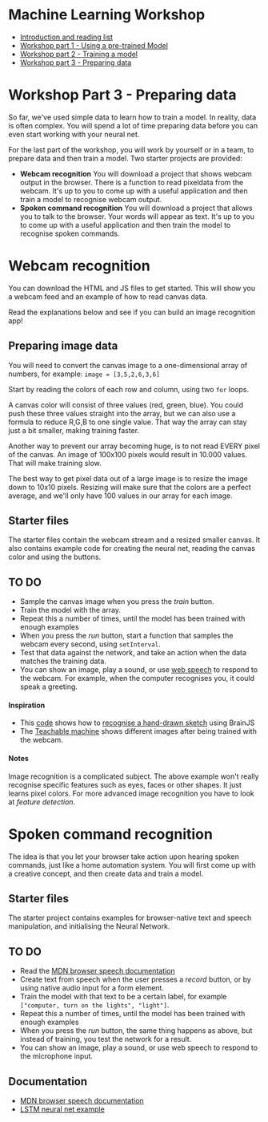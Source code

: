 # Machine Learning Workshop

- [Introduction and reading list](../README.md)
- [Workshop part 1 - Using a pre-trained Model](./workshop1.md)
- [Workshop part 2 - Training a model](./workshop2.md)
- [Workshop part 3 - Preparing data](./workshop3.md)

# Workshop Part 3 - Preparing data

So far, we've used simple data to learn how to train a model. In reality, data is often complex. You will spend a lot of time preparing data before you can even start working with your neural net.

For the last part of the workshop, you will work by yourself or in a team, to prepare data and then train a model. Two starter projects are provided:

- **Webcam recognition** You will download a project that shows webcam output in the browser. There is a function to read pixeldata from the webcam. It's up to you to come up with a useful application and then train a model to recognise webcam output. 
- **Spoken command recognition** You will download a project that allows you to talk to the browser. Your words will appear as text. It's up to you to come up with a useful application and then train the model to recognise spoken commands. 

# Webcam recognition

You can download the HTML and JS files to get started. This will show you a webcam feed and an example of how to read canvas data. 

Read the explanations below and see if you can build an image recognition app!

## Preparing image data

You will need to convert the canvas image to a one-dimensional array of numbers, for example: `image = [3,5,2,6,3,6]`

Start by reading the colors of each row and column, using two `for` loops. 

A canvas color will consist of three values (red, green, blue). You could push these three values straight into the array, but we can also use a formula to reduce R,G,B to one single value. That way the array can stay just a bit smaller, making training faster.

Another way to prevent our array becoming huge, is to not read EVERY pixel of the canvas. An image of 100x100 pixels would  result in 10.000 values. That will make training slow.

The best way to get pixel data out of a large image is to resize the image down to 10x10 pixels. Resizing will make sure that the colors are a perfect average, and we'll only have 100 values in our array for each image.

## Starter files

The starter files contain the webcam stream and a resized smaller canvas. It also contains example code for creating the neural net, reading the canvas color and using the buttons.

## TO DO

- Sample the canvas image when you press the *train* button. 
- Train the model with the array.
- Repeat this a number of times, until the model has been trained with enough examples
- When you press the *run* button, start a function that samples the webcam every second, using `setInterval`.
- Test that data against the network, and take an action when the data matches the training data.
- You can show an image, play a sound, or use [web speech](https://developer.mozilla.org/en-US/docs/Web/API/Web_Speech_API)
 to respond to the webcam. For example, when the computer recognises you, it could speak a greeting.

#### Inspiration

- This [code](https://gist.github.com/mac2000/fc54e6d6bdcbfde28b03dc2a43611270) shows how to [recognise a hand-drawn sketch](https://output.jsbin.com/mofaduk) using BrainJS
- The [Teachable machine](https://teachablemachine.withgoogle.com) shows different images after being trained with the webcam.

#### Notes

Image recognition is a complicated subject. The above example won't really recognise specific features such as eyes, faces or other shapes. It just learns pixel colors. For more advanced image recognition you have to look at *feature detection*.

# Spoken command recognition

The idea is that you let your browser take action upon hearing spoken commands, just like a home automation system. You will first come up with a creative concept, and then create data and train a model. 

## Starter files

The starter project contains examples for browser-native text and speech manipulation, and initialising the Neural Network.

## TO DO

- Read the [MDN browser speech documentation](https://developer.mozilla.org/en-US/docs/Web/API/Web_Speech_API)
- Create text from speech when the user presses a *record* button, or by using native audio input for a form element. 
- Train the model with that text to be a certain label, for example `["computer, turn on the lights", "light"]`.
- Repeat this a number of times, until the model has been trained with enough examples
- When you press the *run* button, the same thing happens as above, but instead of training, you test the network for a result.
- You can show an image, play a sound, or use web speech to respond to the microphone input.

## Documentation

- [MDN browser speech documentation](https://developer.mozilla.org/en-US/docs/Web/API/Web_Speech_API)
- [LSTM neural net example]()

